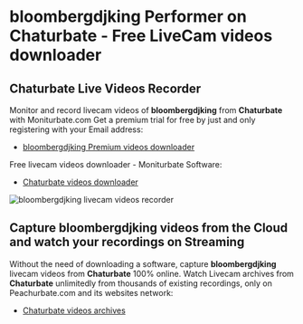 # bloombergdjking Performer on Chaturbate - Free LiveCam videos downloader

## Chaturbate Live Videos Recorder

Monitor and record livecam videos of **bloombergdjking** from **Chaturbate** with Moniturbate.com
Get a premium trial for free by just and only registering with your Email address:
* [bloombergdjking Premium videos downloader](https://moniturbate.com/request-demo-licence-key.html)

Free livecam videos downloader - Moniturbate Software:
* [Chaturbate videos downloader](https://moniturbate.com/moniturbate-download-software.html)

![bloombergdjking livecam videos recorder](https://peachurnet.com/templates/moniturbate-software.png)


## Capture bloombergdjking videos from the Cloud and watch your recordings on Streaming

Without the need of downloading a software, capture **bloombergdjking** livecam videos from **Chaturbate** 100% online.
Watch Livecam archives from **Chaturbate** unlimitedly from thousands of existing recordings, only on Peachurbate.com and its websites network:
* [Chaturbate videos archives](https://peachurnet.com/)